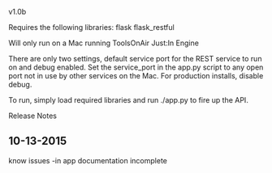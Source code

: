 v1.0b

Requires the following libraries:
flask
flask_restful

Will only run on a Mac running ToolsOnAir Just:In Engine

There are only two settings, default service port for the REST service to run on and debug enabled.
Set the service_port in the app.py script to any open port not in use by other services on the Mac.
For production installs, disable debug.

To run, simply load required libraries and run ./app.py to fire up the API.

Release Notes

10-13-2015
----------
know issues
-in app documentation incomplete
